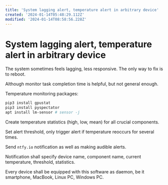 ```yaml
---
title: 'System lagging alert, temperature alert in arbitrary device'
created: '2024-01-14T05:48:29.112Z'
modified: '2024-01-14T08:58:56.228Z'
---
```


# System lagging alert, temperature alert in arbitrary device

The system sometimes feels lagging, less responsive. The only way to fix is to reboot.

Although monitor task completion time is helpful, but not general enough.

Temperature monitoring packages:

```bash
pip3 install gpustat
pip3 install pyspectator
apt install lm-sensor # sensor -j
```

Create temperature statistics (high, low, mean) for all crucial components.

Set alert threshold, only trigger alert if temperature reoccurs for several times.

Send `ntfy.io` notification as well as making audible alerts.

Notification shall specify device name, component name, current temperature, threshold, statistics.

Every device shall be equipped with this software as daemon, be it smartphone, MacBook, Linux PC, Windows PC.
